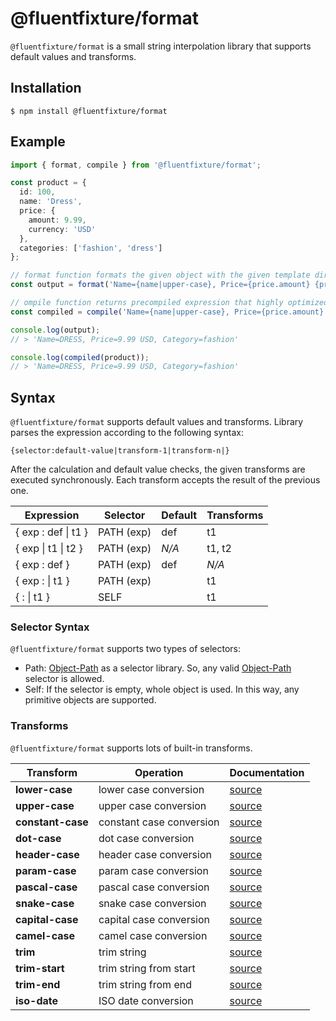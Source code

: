 # @fluentfixture/format

```@fluentfixture/format``` is a small string interpolation library that supports default values and transforms.

## Installation

```
$ npm install @fluentfixture/format
```

## Example

```typescript
import { format, compile } from '@fluentfixture/format';

const product = {
  id: 100,
  name: 'Dress',
  price: {
    amount: 9.99,
    currency: 'USD'
  },
  categories: ['fashion', 'dress']
};

// format function formats the given object with the given template directly into a string.
const output = format('Name={name|upper-case}, Price={price.amount} {price.currency:EUR}, Category={categories.0:no-cat}', product);

// ompile function returns precompiled expression that highly optimized way for repeating operations.
const compiled = compile('Name={name|upper-case}, Price={price.amount} {price.currency:EUR}, Category={categories.0:no-cat}');

console.log(output);
// > 'Name=DRESS, Price=9.99 USD, Category=fashion'

console.log(compiled(product));
// > 'Name=DRESS, Price=9.99 USD, Category=fashion'
```

## Syntax

```@fluentfixture/format``` supports default values and transforms. Library parses the expression according to the following syntax:

```{selector:default-value|transform-1|transform-n|}```

After the calculation and default value checks, the given transforms are executed synchronously. Each transform accepts the result of the previous one.

| Expression                   | Selector   | Default | Transforms |
|------------------------------|------------|---------|------------|
| { exp : def &#124; t1 }      | PATH (exp) | def     | t1         |
| { exp  &#124; t1 &#124; t2 } | PATH (exp) | *N/A*   | t1, t2     |
| { exp : def }                | PATH (exp) | def     | *N/A*      |
| { exp : &#124; t1 }          | PATH (exp) |         | t1         |
| { : &#124; t1 }              | SELF       |         | t1         |

### Selector Syntax

```@fluentfixture/format``` supports two types of selectors:
- Path: [Object-Path][3] as a selector library. So, any valid [Object-Path][3] selector is allowed.
- Self: If the selector is empty, whole object is used. In this way, any primitive objects are supported.

### Transforms

```@fluentfixture/format``` supports lots of built-in transforms.

| Transform         | Operation                | Documentation |
|-------------------|--------------------------|---------------|
| **lower-case**    | lower case conversion    | [source][1]   |
| **upper-case**    | upper case conversion    | [source][1]   |
| **constant-case** | constant case conversion | [source][2]   |
| **dot-case**      | dot case conversion      | [source][2]   |
| **header-case**   | header case conversion   | [source][2]   |
| **param-case**    | param case conversion    | [source][2]   |
| **pascal-case**   | pascal case conversion   | [source][2]   |
| **snake-case**    | snake case conversion    | [source][2]   |
| **capital-case**  | capital case conversion  | [source][2]   |
| **camel-case**    | camel case conversion    | [source][2]   |
| **trim**          | trim string              | [source][1]   |
| **trim-start**    | trim string from start   | [source][1]   |
| **trim-end**      | trim string from end     | [source][1]   |
| **iso-date**      | ISO date conversion      | [source][4]   |


[1]: https://developer.mozilla.org/en-US/docs/Web/JavaScript/Reference/Global_Objects/String
[2]: https://github.com/blakeembrey/change-case
[3]: https://github.com/mariocasciaro/object-path
[4]: https://developer.mozilla.org/en-US/docs/Web/JavaScript/Reference/Global_Objects/Date
